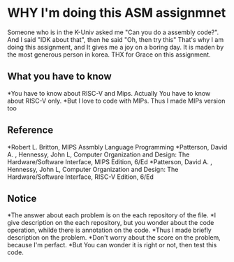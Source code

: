 # WHY I'm doing this ASM assignmnet

Someone who is in the K-Univ asked me "Can you do a assembly code?".
And I said "IDK about that", then he said "Oh, then try this"
That's why I am doing this assignment, and It gives me a joy on a boring day.
It is maden by the most generous person in korea. 
THX for Grace on this assignment. 

## What you have to know

*You have to know about RISC-V and Mips. Actually You have to know about RISC-V only.
*But I love to code with MIPs. Thus I made MIPs version too 

## Reference

*Robert L. Britton, MIPS Assmbly Language Programming
*Patterson, David A. , Hennessy, John L, Computer Organization and Design: The Hardware/Software Interface, MIPS Edition, 6/Ed
*Patterson, David A. , Hennessy, John L, Computer Organization and Design: The Hardware/Software Interface, RISC-V Edition, 6/Ed

## Notice

*The answer about each problem is on the each repository of the file.
*I give description on the each repository, but you wonder about the code operation, whilde there is annotation on the code.
*Thus I made briefly description on the problem.
*Don't worry about the score on the problem, because I'm perfact.
*But You can wonder it is right or not, then test this code.
